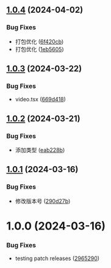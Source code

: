 ## [1.0.4](https://github.com/kakuilan/video-react/compare/v1.0.3...v1.0.4) (2024-04-02)

### Bug Fixes

- 打包优化 ([6f420cb](https://github.com/kakuilan/video-react/commit/6f420cb4416ab8d47ce286e887ce1518359a578b))
- 打包优化 ([1eb5605](https://github.com/kakuilan/video-react/commit/1eb560574d9b5d8cdf4c66076b705487024d0488))

## [1.0.3](https://github.com/kakuilan/video-react/compare/v1.0.2...v1.0.3) (2024-03-22)

### Bug Fixes

- video.tsx ([669d418](https://github.com/kakuilan/video-react/commit/669d41898b1c8442fc6a9058b2dee30934494410))

## [1.0.2](https://github.com/kakuilan/video-react/compare/v1.0.1...v1.0.2) (2024-03-21)

### Bug Fixes

- 添加类型 ([eab228b](https://github.com/kakuilan/video-react/commit/eab228b3ec70292091bf4474c7616e2e689deb5f))

## [1.0.1](https://github.com/kakuilan/video-react/compare/v1.0.0...v1.0.1) (2024-03-16)

### Bug Fixes

- 修改版本号 ([290d27b](https://github.com/kakuilan/video-react/commit/290d27bcaac22459dcec37f6a9dc50e3c89ffa2c))

# 1.0.0 (2024-03-16)

### Bug Fixes

- testing patch releases ([2965290](https://github.com/kakuilan/video-react/commit/296529035154e1825427a3be5008582dd67f32c2))
